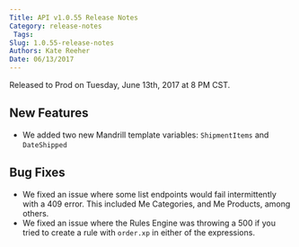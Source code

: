 ```yaml
---
Title: API v1.0.55 Release Notes
Category: release-notes
 Tags: 
Slug: 1.0.55-release-notes
Authors: Kate Reeher
Date: 06/13/2017
---
```


Released to Prod on Tuesday, June 13th, 2017 at 8 PM CST.

## New Features
- We added two new Mandrill template variables: `ShipmentItems` and `DateShipped`

## Bug Fixes
- We fixed an issue where some list endpoints would fail intermittently with a 409 error. This included Me Categories, and Me Products, among others.
- We fixed an issue where the Rules Engine was throwing a 500 if you tried to create a rule with `order.xp` in either of the expressions.

